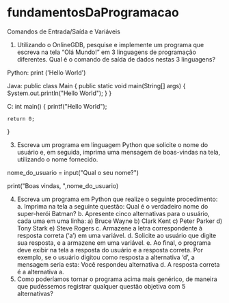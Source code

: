 # fundamentosDaProgramacao
Comandos de Entrada/Saída e Variáveis
1. Utilizando o OnlineGDB, pesquise e implemente um programa que escreva na tela “Olá
Mundo!” em 3 linguagens de programação diferentes. Qual é o comando de saída de
dados nestas 3 linguagens?

Python:
print ('Hello World')

Java:
public class Main
{
	public static void main(String[] args) {
		System.out.println("Hello World");
	}
}

C:
int main()
{
    printf("Hello World");

    return 0;
}


3. Escreva um programa em linguagem Python que solicite o nome do usuário e, em seguida,
imprima uma mensagem de boas-vindas na tela, utilizando o nome fornecido.

nome_do_usuario = input("Qual o seu nome?")

print("Boas vindas, ",nome_do_usuario)

4. Escreva um programa em Python que realize o seguinte procedimento:
  a. Imprima na tela a seguinte questão: Qual é o verdadeiro nome do super-herói
  Batman?
  b. Apresente cinco alternativas para o usuário, cada uma em uma linha: a) Bruce
  Wayne b) Clark Kent c) Peter Parker d) Tony Stark e) Steve Rogers
  c. Armazene a letra correspondente à resposta correta (‘a’) em uma variável.
  d. Solicite ao usuário que digite sua resposta, e a armazene em uma variável.
  e. Ao final, o programa deve exibir na tela a resposta do usuário e a resposta correta.
  Por exemplo, se o usuário digitou como resposta a alternativa ‘d’, a mensagem
  seria esta:
  Você respondeu alternativa d. A resposta correta é a alternativa a.
5. Como poderíamos tornar o programa acima mais genérico, de maneira que pudéssemos
registrar qualquer questão objetiva com 5 alternativas?
